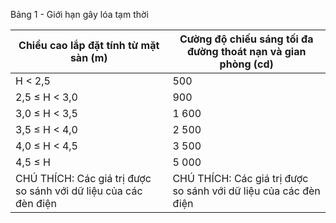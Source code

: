 Bảng 1 - Giới hạn gây lóa tạm thời

| Chiều cao lắp đặt tính từ mặt sàn (m)                            | Cường độ chiếu sáng tối đa đường thoát nạn và gian phòng (cd)    |
|------------------------------------------------------------------|------------------------------------------------------------------|
| H < 2,5                                                          | 500                                                              |
| 2,5 ≤ H < 3,0                                                    | 900                                                              |
| 3,0 ≤ H < 3,5                                                    | 1 600                                                            |
| 3,5 ≤ H < 4,0                                                    | 2 500                                                            |
| 4,0 ≤ H < 4,5                                                    | 3 500                                                            |
| 4,5 ≤ H                                                          | 5 000                                                            |
| CHÚ THÍCH: Các giá trị được so sánh với dữ liệu của các đèn điện | CHÚ THÍCH: Các giá trị được so sánh với dữ liệu của các đèn điện |